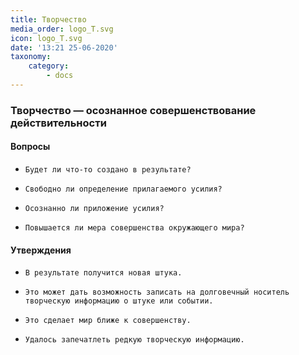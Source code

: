 ```yaml
---
title: Творчество
media_order: logo_T.svg
icon: logo_T.svg
date: '13:21 25-06-2020'
taxonomy:
    category:
        - docs
---
```


### Творчество — осознанное совершенствование действительности

#### Вопросы

*     Будет ли что-то создано в результате?
*     Свободно ли определение прилагаемого усилия?
*     Осознанно ли приложение усилия?
*     Повышается ли мера совершенства окружающего мира?

#### Утверждения

*     В результате получится новая штука.
*     Это может дать возможность записать на долговечный носитель творческую информацию о штуке или событии.
*     Это сделает мир ближе к совершенству.
*     Удалось запечатлеть редкую творческую информацию.
